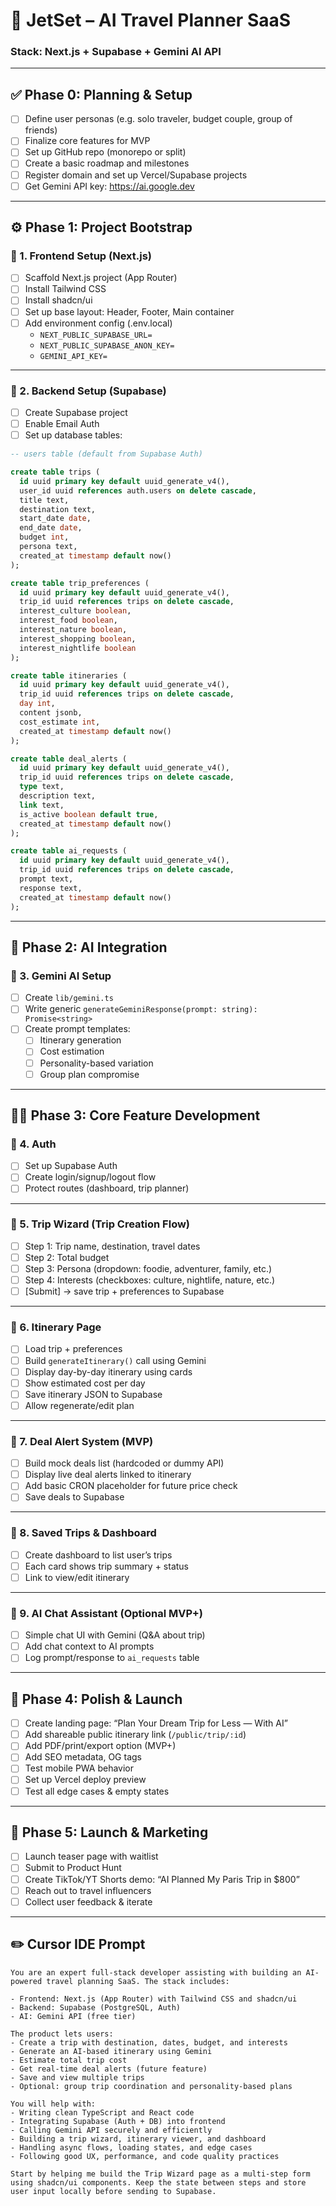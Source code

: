 
# 🧭 JetSet – AI Travel Planner SaaS
### Stack: Next.js + Supabase + Gemini AI API

---

## ✅ Phase 0: Planning & Setup

- [ ] Define user personas (e.g. solo traveler, budget couple, group of friends)
- [ ] Finalize core features for MVP
- [ ] Set up GitHub repo (monorepo or split)
- [ ] Create a basic roadmap and milestones
- [ ] Register domain and set up Vercel/Supabase projects
- [ ] Get Gemini API key: https://ai.google.dev

---

## ⚙️ Phase 1: Project Bootstrap

### 🔹 1. Frontend Setup (Next.js)

- [ ] Scaffold Next.js project (App Router)
- [ ] Install Tailwind CSS
- [ ] Install shadcn/ui
- [ ] Set up base layout: Header, Footer, Main container
- [ ] Add environment config (.env.local)
  - `NEXT_PUBLIC_SUPABASE_URL=`
  - `NEXT_PUBLIC_SUPABASE_ANON_KEY=`
  - `GEMINI_API_KEY=`

---

### 🔹 2. Backend Setup (Supabase)

- [ ] Create Supabase project
- [ ] Enable Email Auth
- [ ] Set up database tables:

```sql
-- users table (default from Supabase Auth)

create table trips (
  id uuid primary key default uuid_generate_v4(),
  user_id uuid references auth.users on delete cascade,
  title text,
  destination text,
  start_date date,
  end_date date,
  budget int,
  persona text,
  created_at timestamp default now()
);

create table trip_preferences (
  id uuid primary key default uuid_generate_v4(),
  trip_id uuid references trips on delete cascade,
  interest_culture boolean,
  interest_food boolean,
  interest_nature boolean,
  interest_shopping boolean,
  interest_nightlife boolean
);

create table itineraries (
  id uuid primary key default uuid_generate_v4(),
  trip_id uuid references trips on delete cascade,
  day int,
  content jsonb,
  cost_estimate int,
  created_at timestamp default now()
);

create table deal_alerts (
  id uuid primary key default uuid_generate_v4(),
  trip_id uuid references trips on delete cascade,
  type text,
  description text,
  link text,
  is_active boolean default true,
  created_at timestamp default now()
);

create table ai_requests (
  id uuid primary key default uuid_generate_v4(),
  trip_id uuid references trips on delete cascade,
  prompt text,
  response text,
  created_at timestamp default now()
);
```

---

## 🧠 Phase 2: AI Integration

### 🔹 3. Gemini AI Setup

- [ ] Create `lib/gemini.ts`
- [ ] Write generic `generateGeminiResponse(prompt: string): Promise<string>`
- [ ] Create prompt templates:
  - [ ] Itinerary generation
  - [ ] Cost estimation
  - [ ] Personality-based variation
  - [ ] Group plan compromise

---

## 🧑‍💻 Phase 3: Core Feature Development

### 🔹 4. Auth

- [ ] Set up Supabase Auth
- [ ] Create login/signup/logout flow
- [ ] Protect routes (dashboard, trip planner)

---

### 🔹 5. Trip Wizard (Trip Creation Flow)

- [ ] Step 1: Trip name, destination, travel dates
- [ ] Step 2: Total budget
- [ ] Step 3: Persona (dropdown: foodie, adventurer, family, etc.)
- [ ] Step 4: Interests (checkboxes: culture, nightlife, nature, etc.)
- [ ] [Submit] → save trip + preferences to Supabase

---

### 🔹 6. Itinerary Page

- [ ] Load trip + preferences
- [ ] Build `generateItinerary()` call using Gemini
- [ ] Display day-by-day itinerary using cards
- [ ] Show estimated cost per day
- [ ] Save itinerary JSON to Supabase
- [ ] Allow regenerate/edit plan

---

### 🔹 7. Deal Alert System (MVP)

- [ ] Build mock deals list (hardcoded or dummy API)
- [ ] Display live deal alerts linked to itinerary
- [ ] Add basic CRON placeholder for future price check
- [ ] Save deals to Supabase

---

### 🔹 8. Saved Trips & Dashboard

- [ ] Create dashboard to list user’s trips
- [ ] Each card shows trip summary + status
- [ ] Link to view/edit itinerary

---

### 🔹 9. AI Chat Assistant (Optional MVP+)

- [ ] Simple chat UI with Gemini (Q&A about trip)
- [ ] Add chat context to AI prompts
- [ ] Log prompt/response to `ai_requests` table

---

## 💅 Phase 4: Polish & Launch

- [ ] Create landing page: “Plan Your Dream Trip for Less — With AI”
- [ ] Add shareable public itinerary link (`/public/trip/:id`)
- [ ] Add PDF/print/export option (MVP+)
- [ ] Add SEO metadata, OG tags
- [ ] Test mobile PWA behavior
- [ ] Set up Vercel deploy preview
- [ ] Test all edge cases & empty states

---

## 🚀 Phase 5: Launch & Marketing

- [ ] Launch teaser page with waitlist
- [ ] Submit to Product Hunt
- [ ] Create TikTok/YT Shorts demo: “AI Planned My Paris Trip in $800”
- [ ] Reach out to travel influencers
- [ ] Collect user feedback & iterate

---

## ✏️ Cursor IDE Prompt

```
You are an expert full-stack developer assisting with building an AI-powered travel planning SaaS. The stack includes:

- Frontend: Next.js (App Router) with Tailwind CSS and shadcn/ui
- Backend: Supabase (PostgreSQL, Auth)
- AI: Gemini API (free tier)

The product lets users:
- Create a trip with destination, dates, budget, and interests
- Generate an AI-based itinerary using Gemini
- Estimate total trip cost
- Get real-time deal alerts (future feature)
- Save and view multiple trips
- Optional: group trip coordination and personality-based plans

You will help with:
- Writing clean TypeScript and React code
- Integrating Supabase (Auth + DB) into frontend
- Calling Gemini API securely and efficiently
- Building a trip wizard, itinerary viewer, and dashboard
- Handling async flows, loading states, and edge cases
- Following good UX, performance, and code quality practices

Start by helping me build the Trip Wizard page as a multi-step form using shadcn/ui components. Keep the state between steps and store user input locally before sending to Supabase.
```
